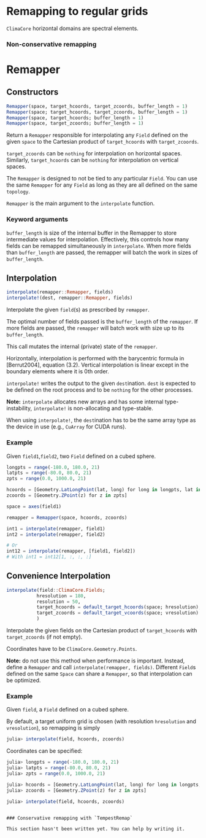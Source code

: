 # Remapping to regular grids

`ClimaCore` horizontal domains are spectral elements.


### Non-conservative remapping

# Remapper

## Constructors

```julia
Remapper(space, target_hcoords, target_zcoords, buffer_length = 1)
Remapper(space; target_hcoords, target_zcoords, buffer_length = 1)
Remapper(space, target_hcoords; buffer_length = 1)
Remapper(space, target_zcoords; buffer_length = 1)
```

Return a `Remapper` responsible for interpolating any `Field` defined on the given `space` to the Cartesian product of `target_hcoords` with `target_zcoords`.

`target_zcoords` can be `nothing` for interpolation on horizontal spaces. Similarly, `target_hcoords` can be `nothing` for interpolation on vertical spaces.

The `Remapper` is designed to not be tied to any particular `Field`. You can use the same `Remapper` for any `Field` as long as they are all defined on the same `topology`.

`Remapper` is the main argument to the `interpolate` function.

### Keyword arguments

`buffer_length` is size of the internal buffer in the Remapper to store intermediate values for interpolation. Effectively, this controls how many fields can be remapped simultaneously in `interpolate`. When more fields than `buffer_length` are passed, the remapper will batch the work in sizes of `buffer_length`.

## Interpolation

```julia
interpolate(remapper::Remapper, fields)
interpolate!(dest, remapper::Remapper, fields)
```

Interpolate the given `field`(s) as prescribed by `remapper`.

The optimal number of fields passed is the `buffer_length` of the `remapper`. If more fields are passed, the `remapper` will batch work with size up to its `buffer_length`.

This call mutates the internal (private) state of the `remapper`.

Horizontally, interpolation is performed with the barycentric formula in [Berrut2004], equation (3.2). Vertical interpolation is linear except in the boundary elements where it is 0th order.

`interpolate!` writes the output to the given `dest`ination. `dest` is expected to be defined on the root process and to be `nothing` for the other processes.

**Note:** `interpolate` allocates new arrays and has some internal type-instability, `interpolate!` is non-allocating and type-stable.

When using `interpolate!`, the `dest`ination has to be the same array type as the device in use (e.g., `CuArray` for CUDA runs).

### Example

Given `field1`,`field2`, two `Field` defined on a cubed sphere.

```julia
longpts = range(-180.0, 180.0, 21)
latpts = range(-80.0, 80.0, 21)
zpts = range(0.0, 1000.0, 21)

hcoords = [Geometry.LatLongPoint(lat, long) for long in longpts, lat in latpts]
zcoords = [Geometry.ZPoint(z) for z in zpts]

space = axes(field1)

remapper = Remapper(space, hcoords, zcoords)

int1 = interpolate(remapper, field1)
int2 = interpolate(remapper, field2)

# Or
int12 = interpolate(remapper, [field1, field2])
# With int1 = int12[1, :, :, :]
```

## Convenience Interpolation

```julia
interpolate(field::ClimaCore.Fields;
           hresolution = 180,
           resolution = 50,
           target_hcoords = default_target_hcoords(space; hresolution),
           target_zcoords = default_target_vcoords(space; vresolution)
           )
```

Interpolate the given fields on the Cartesian product of `target_hcoords` with `target_zcoords` (if not empty).

Coordinates have to be `ClimaCore.Geometry.Points`.

**Note:** do not use this method when performance is important. Instead, define a `Remapper` and call `interpolate(remapper, fields)`. Different `Field`s defined on the same `Space` can share a `Remapper`, so that interpolation can be optimized.

### Example

Given `field`, a `Field` defined on a cubed sphere.

By default, a target uniform grid is chosen (with resolution `hresolution` and `vresolution`), so remapping is simply

```julia
julia> interpolate(field, hcoords, zcoords)
```

Coordinates can be specified:

```julia
julia> longpts = range(-180.0, 180.0, 21)
julia> latpts = range(-80.0, 80.0, 21)
julia> zpts = range(0.0, 1000.0, 21)

julia> hcoords = [Geometry.LatLongPoint(lat, long) for long in longpts, lat in latpts]
julia> zcoords = [Geometry.ZPoint(z) for z in zpts]

julia> interpolate(field, hcoords, zcoords)
```
```

### Conservative remapping with `TempestRemap`

This section hasn't been written yet. You can help by writing it.

